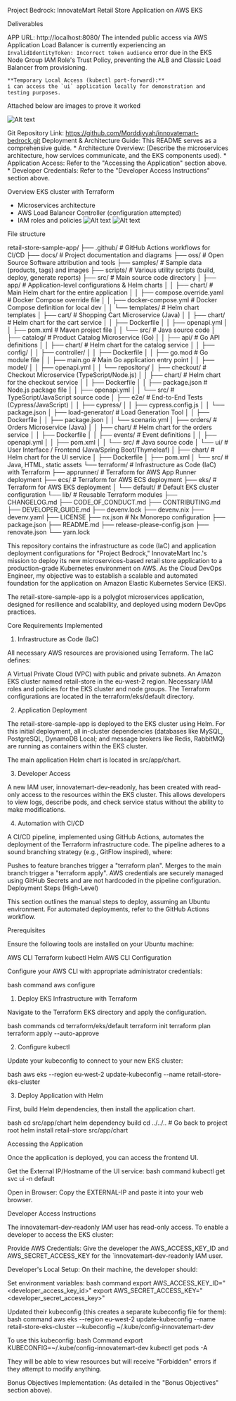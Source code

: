 Project Bedrock: InnovateMart Retail Store Application on AWS EKS

Deliverables

APP URL: http://localhost:8080/
The intended public access via AWS Application Load Balancer is currently experiencing an `InvalidIdentityToken: Incorrect token audience` error due in the EKS Node Group IAM Role's Trust Policy, preventing the ALB and Classic Load Balancer from provisioning.

    **Temporary Local Access (kubectl port-forward):**
    i can access the `ui` application locally for demonstration and testing purposes.
Attached below are images to prove it worked

![Alt text](https://github.com/Morddiyyah/innovatemart-bedrock/blob/bbf78c69ee64986546510fd57c559a47d4fa63ee/Screenshot%202025-10-24%20045341.png)


Git Repository Link: https://github.com/Morddiyyah/innovatemart-bedrock.git Deployment & Architecture Guide: This README serves as a comprehensive guide. * Architecture Overview: (Describe the microservices architecture, how services communicate, and the EKS components used). * Application Access: Refer to the "Accessing the Application" section above. * Developer Credentials: Refer to the "Developer Access Instructions" section above.

Overview
 EKS cluster with Terraform
- Microservices architecture
- AWS Load Balancer Controller (configuration attempted)
- IAM roles and policies
![Alt text](https://github.com/Morddiyyah/innovatemart-bedrock/blob/6516665191438f1d5e2197f5d27102cf44cf9687/Screenshot%202025-10-24%20050036.png)
![Alt text](https://github.com/Morddiyyah/innovatemart-bedrock/blob/6516665191438f1d5e2197f5d27102cf44cf9687/Screenshot%202025-10-24%20050112.png)

File structure

retail-store-sample-app/ ├── .github/ # GitHub Actions workflows for CI/CD ├── docs/ # Project documentation and diagrams ├── oss/ # Open Source Software attribution and tools ├── samples/ # Sample data (products, tags) and images ├── scripts/ # Various utility scripts (build, deploy, generate reports) ├── src/ # Main source code directory │ ├── app/ # Application-level configurations & Helm charts │ │ ├── chart/ # Main Helm chart for the entire application │ │ ├── compose.override.yaml # Docker Compose override file │ │ ├── docker-compose.yml # Docker Compose definition for local dev │ │ └── templates/ # Helm chart templates │ ├── cart/ # Shopping Cart Microservice (Java) │ │ ├── chart/ # Helm chart for the cart service │ │ ├── Dockerfile │ │ ├── openapi.yml │ │ ├── pom.xml # Maven project file │ │ └── src/ # Java source code │ ├── catalog/ # Product Catalog Microservice (Go) │ │ ├── api/ # Go API definitions │ │ ├── chart/ # Helm chart for the catalog service │ │ ├── config/ │ │ ├── controller/ │ │ ├── Dockerfile │ │ ├── go.mod # Go module file │ │ ├── main.go # Main Go application entry point │ │ ├── model/ │ │ ├── openapi.yml │ │ └── repository/ │ ├── checkout/ # Checkout Microservice (TypeScript/Node.js) │ │ ├── chart/ # Helm chart for the checkout service │ │ ├── Dockerfile │ │ ├── package.json # Node.js package file │ │ ├── openapi.yml │ │ └── src/ # TypeScript/JavaScript source code │ ├── e2e/ # End-to-End Tests (Cypress/JavaScript) │ │ ├── cypress/ │ │ ├── cypress.config.js │ │ └── package.json │ ├── load-generator/ # Load Generation Tool │ │ ├── Dockerfile │ │ ├── package.json │ │ └── scenario.yml │ ├── orders/ # Orders Microservice (Java) │ │ ├── chart/ # Helm chart for the orders service │ │ ├── Dockerfile │ │ ├── events/ # Event definitions │ │ ├── openapi.yml │ │ ├── pom.xml │ │ └── src/ # Java source code │ └── ui/ # User Interface / Frontend (Java/Spring Boot/Thymeleaf) │ ├── chart/ # Helm chart for the UI service │ ├── Dockerfile │ ├── pom.xml │ └── src/ # Java, HTML, static assets └── terraform/ # Infrastructure as Code (IaC) with Terraform ├── apprunner/ # Terraform for AWS App Runner deployment ├── ecs/ # Terraform for AWS ECS deployment ├── eks/ # Terraform for AWS EKS deployment │ └── default/ # Default EKS cluster configuration └── lib/ # Reusable Terraform modules ├── CHANGELOG.md ├── CODE_OF_CONDUCT.md ├── CONTRIBUTING.md ├── DEVELOPER_GUIDE.md ├── devenv.lock ├── devenv.nix ├── devenv.yaml ├── LICENSE ├── nx.json # Nx Monorepo configuration ├── package.json ├── README.md ├── release-please-config.json ├── renovate.json └── yarn.lock

This repository contains the infrastructure as code (IaC) and application deployment configurations for "Project Bedrock," InnovateMart Inc.'s mission to deploy its new microservices-based retail store application to a production-grade Kubernetes environment on AWS. As the Cloud DevOps Engineer, my objective was to establish a scalable and automated foundation for the application on Amazon Elastic Kubernetes Service (EKS).

The retail-store-sample-app is a polyglot microservices application, designed for resilience and scalability, and deployed using modern DevOps practices.

Core Requirements Implemented

1. Infrastructure as Code (IaC)

All necessary AWS resources are provisioned using Terraform. The IaC defines:

A Virtual Private Cloud (VPC) with public and private subnets.
An Amazon EKS cluster named retail-store in the eu-west-2 region.
Necessary IAM roles and policies for the EKS cluster and node groups.
The Terraform configurations are located in the terraform/eks/default directory.

2. Application Deployment

The retail-store-sample-app is deployed to the EKS cluster using Helm. For this initial deployment, all in-cluster dependencies (databases like MySQL, PostgreSQL, DynamoDB Local; and message brokers like Redis, RabbitMQ) are running as containers within the EKS cluster.

The main application Helm chart is located in src/app/chart.

3. Developer Access

A new IAM user, innovatemart-dev-readonly, has been created with read-only access to the resources within the EKS cluster. This allows developers to view logs, describe pods, and check service status without the ability to make modifications.

4. Automation with CI/CD

A CI/CD pipeline, implemented using GitHub Actions, automates the deployment of the Terraform infrastructure code. The pipeline adheres to a sound branching strategy (e.g., GitFlow inspired), where:

Pushes to feature branches trigger a "terraform plan".
Merges to the main branch trigger a "terraform apply". AWS credentials are securely managed using GitHub Secrets and are not hardcoded in the pipeline configuration.
Deployment Steps (High-Level)

This section outlines the manual steps to deploy, assuming an Ubuntu environment. For automated deployments, refer to the GitHub Actions workflow.

Prerequisites

Ensure the following tools are installed on your Ubuntu machine:

AWS CLI
Terraform
kubectl
Helm
AWS CLI Configuration

Configure your AWS CLI with appropriate administrator credentials:

bash command aws configure

1. Deploy EKS Infrastructure with Terraform

Navigate to the Terraform EKS directory and apply the configuration.

bash commands cd terraform/eks/default terraform init terraform plan terraform apply --auto-approve

2. Configure kubectl

Update your kubeconfig to connect to your new EKS cluster:

bash aws eks --region eu-west-2 update-kubeconfig --name retail-store-eks-cluster

3. Deploy Application with Helm

First, build Helm dependencies, then install the application chart.

bash cd src/app/chart helm dependency build cd ../../.. # Go back to project root helm install retail-store src/app/chart

Accessing the Application

Once the application is deployed, you can access the frontend UI.

Get the External IP/Hostname of the UI service: bash command kubectl get svc ui -n default

Open in Browser: Copy the EXTERNAL-IP and paste it into your web browser.


Developer Access Instructions

The innovatemart-dev-readonly IAM user has read-only access. To enable a developer to access the EKS cluster:

Provide AWS Credentials: Give the developer the AWS_ACCESS_KEY_ID and AWS_SECRET_ACCESS_KEY for the `innovatemart-dev-readonly IAM user.

Developer's Local Setup: On their machine, the developer should:

Set environment variables: bash command export AWS_ACCESS_KEY_ID="<developer_access_key_id>" export AWS_SECRET_ACCESS_KEY="<developer_secret_access_key>"

Updated their kubeconfig (this creates a separate kubeconfig file for them): bash command aws eks --region eu-west-2 update-kubeconfig --name retail-store-eks-cluster --kubeconfig ~/.kube/config-innovatemart-dev

To use this kubeconfig: bash Command export KUBECONFIG=~/.kube/config-innovatemart-dev kubectl get pods -A

They will be able to view resources but will receive "Forbidden" errors if they attempt to modify anything.

Bonus Objectives Implementation: (As detailed in the "Bonus Objectives" section above).
